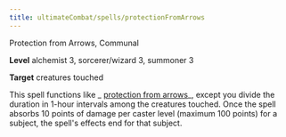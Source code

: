 ```yaml
---
title: ultimateCombat/spells/protectionFromArrows
---
```

Protection from Arrows, Communal

**Level** alchemist 3, sorcerer/wizard 3, summoner 3

**Target** creatures touched

This spell functions like _ [protection from arrows](spells/protectionFromArrows#_protection-from-arrows)_, except you divide the duration in 1-hour intervals among the creatures touched. Once the spell absorbs 10 points of damage per caster level (maximum 100 points) for a subject, the spell's effects end for that subject.

